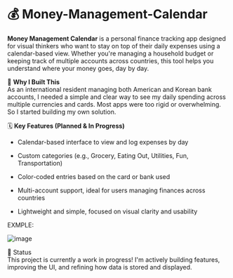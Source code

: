 # 💰 Money-Management-Calendar

**Money Management Calendar** is a personal finance tracking app designed for visual thinkers who want to stay on top of their daily expenses using a calendar-based view. Whether you're managing a household budget or keeping track of multiple accounts across countries, this tool helps you understand where your money goes, day by day.


🧠 **Why I Built This** <br> As an international resident managing both American and Korean bank accounts, I needed a simple and clear way to see my daily spending across multiple currencies and cards. Most apps were too rigid or overwhelming. So I started building my own solution.




🗓️ **Key Features (Planned & In Progress)** <br>
  - Calendar-based interface to view and log expenses by day

  - Custom categories (e.g., Grocery, Eating Out, Utilities, Fun, Transportation)

  - Color-coded entries based on the card or bank used

  - Multi-account support, ideal for users managing finances across countries

  - Lightweight and simple, focused on visual clarity and usability

EXMPLE:

![image](https://github.com/user-attachments/assets/75ca30cd-e728-4872-803d-4637d3f85da7)


🚧 Status <br> This project is currently a work in progress! I'm actively building features, improving the UI, and refining how data is stored and displayed.

